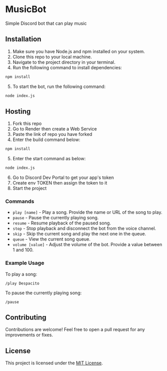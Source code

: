 # MusicBot

Simple Discord bot that can play music

## Installation

1. Make sure you have Node.js and npm installed on your system.
2. Clone this repo to your local machine.
3. Navigate to the project directory in your terminal.
4. Run the following command to install dependencies:

```bash
npm install
```
5. To start the bot, run the following command:

```bash
node index.js
```

## Hosting

1. Fork this repo
2. Go to Render then create a Web Service
3. Paste the link of repo you have forked
4. Enter the build command below:

```bash
npm install
```
5. Enter the start command as below:

```bash
node index.js
```
6. Go to Discord Dev Portal to get your app's token
7. Create env TOKEN then assign the token to it
8. Start the project

### Commands

- `play [name]` - Play a song. Provide the name or URL of the song to play.
- `pause` - Pause the currently playing song.
- `resume` - Resume playback of the paused song.
- `stop` - Stop playback and disconnect the bot from the voice channel.
- `skip` - Skip the current song and play the next one in the queue.
- `queue` - View the current song queue.
- `volume [value]` - Adjust the volume of the bot. Provide a value between 1 and 100.

### Example Usage

To play a song:

```
/play Despacito
```

To pause the currently playing song:

```
/pause
```

## Contributing

Contributions are welcome! Feel free to open a pull request for any improvements or fixes.

## License

This project is licensed under the [MIT License](LICENSE).
